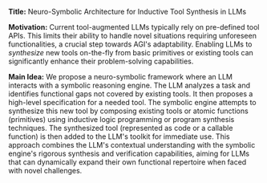 **Title:** Neuro-Symbolic Architecture for Inductive Tool Synthesis in LLMs

**Motivation:** Current tool-augmented LLMs typically rely on pre-defined tool APIs. This limits their ability to handle novel situations requiring unforeseen functionalities, a crucial step towards AGI's adaptability. Enabling LLMs to *synthesize* new tools on-the-fly from basic primitives or existing tools can significantly enhance their problem-solving capabilities.

**Main Idea:** We propose a neuro-symbolic framework where an LLM interacts with a symbolic reasoning engine. The LLM analyzes a task and identifies functional gaps not covered by existing tools. It then proposes a high-level specification for a needed tool. The symbolic engine attempts to synthesize this new tool by composing existing tools or atomic functions (primitives) using inductive logic programming or program synthesis techniques. The synthesized tool (represented as code or a callable function) is then added to the LLM's toolkit for immediate use. This approach combines the LLM's contextual understanding with the symbolic engine's rigorous synthesis and verification capabilities, aiming for LLMs that can dynamically expand their own functional repertoire when faced with novel challenges.